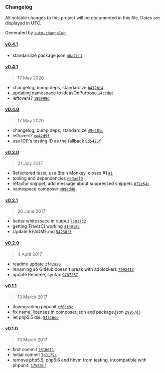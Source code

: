 ### Changelog

All notable changes to this project will be documented in this file. Dates are displayed in UTC.

Generated by [`auto-changelog`](https://github.com/CookPete/auto-changelog).

#### [v0.4.1](https://github.com/ideasonpurpose/wp-google-analytics/compare/v0.4.1...v0.4.1)

- standardize package.json [`b0a2ff1`](https://github.com/ideasonpurpose/wp-google-analytics/commit/b0a2ff168798393f1849d7d883f6c27e04656d0c)

#### [v0.4.1](https://github.com/ideasonpurpose/wp-google-analytics/compare/v0.4.0...v0.4.1)

> 17 May 2020

- changelog, bump deps, standardize [`b4f2b14`](https://github.com/ideasonpurpose/wp-google-analytics/commit/b4f2b1419c4c619615e7e6340682c5369e90ec25)
- updating namespace to IdeasOnPurpose [`143cd8d`](https://github.com/ideasonpurpose/wp-google-analytics/commit/143cd8d96eeef0b5f38c05fee61ef4aaa24a39c8)
- leftovers? [`180998d`](https://github.com/ideasonpurpose/wp-google-analytics/commit/180998dc33620f5c67e0bb94f75204689a6a8175)

#### [v0.4.0](https://github.com/ideasonpurpose/wp-google-analytics/compare/v0.3.0...v0.4.0)

> 17 May 2020

- changelog, bump deps, standardize [`49e281c`](https://github.com/ideasonpurpose/wp-google-analytics/commit/49e281c33b2a01801ab61f3cacacfd6e28d6a9e0)
- leftovers? [`ea42d9f`](https://github.com/ideasonpurpose/wp-google-analytics/commit/ea42d9fe6ae80ace264935354aadfddd50c731bc)
- use IOP's testing ID as the fallback [`8d5425f`](https://github.com/ideasonpurpose/wp-google-analytics/commit/8d5425f660d97b5e8ac88189c43a3f4b141464a6)

#### [v0.3.0](https://github.com/ideasonpurpose/wp-google-analytics/compare/v0.2.1...v0.3.0)

> 21 July 2017

- Refactored tests, use Brain Monkey, closes #1 [`#1`](https://github.com/ideasonpurpose/wp-google-analytics/issues/1)
- tooling and dependencies [`e53aef0`](https://github.com/ideasonpurpose/wp-google-analytics/commit/e53aef003d06fa178ecd72084cd1501b77eaaa9f)
- refactor snippet, add message about suppressed snippets [`072e54c`](https://github.com/ideasonpurpose/wp-google-analytics/commit/072e54cc02e286210b7ce49b33f10a309539f696)
- namespace composer [`499ad48`](https://github.com/ideasonpurpose/wp-google-analytics/commit/499ad480a03870aa301db4aeeb422c25985a8cc0)

#### [v0.2.1](https://github.com/ideasonpurpose/wp-google-analytics/compare/v0.2.0...v0.2.1)

> 20 June 2017

- better whitespace in output [`7581732`](https://github.com/ideasonpurpose/wp-google-analytics/commit/7581732742b048c90bde755c8d9cd603ab0cbbbb)
- getting TravisCI working [`41a0125`](https://github.com/ideasonpurpose/wp-google-analytics/commit/41a01255d7ff92fad53df752b0c9a94d44a58631)
- Update README.md [`54230f3`](https://github.com/ideasonpurpose/wp-google-analytics/commit/54230f3aff68c1b9137d806e8667b08c78d70af3)

#### [v0.2.0](https://github.com/ideasonpurpose/wp-google-analytics/compare/v0.1.1...v0.2.0)

> 4 April 2017

- readme update [`3fd2a20`](https://github.com/ideasonpurpose/wp-google-analytics/commit/3fd2a201bfa7dac0868588a83ad6974f235c5e69)
- renaming so GitHub doesn't break with adblockers [`7993413`](https://github.com/ideasonpurpose/wp-google-analytics/commit/79934130e79322e2c690b477c8f4d310078d557f)
- update Readme, syntax [`9787257`](https://github.com/ideasonpurpose/wp-google-analytics/commit/978725756afcdcca6acbd9f3be34e134503b060a)

#### [v0.1.1](https://github.com/ideasonpurpose/wp-google-analytics/compare/v0.1.0...v0.1.1)

> 13 March 2017

- downgrading phpunit [`cf6ce9c`](https://github.com/ideasonpurpose/wp-google-analytics/commit/cf6ce9cde643549f2f9c1fc8b802414e9c7a7fb0)
- fix name, licenses in composer.json and package.json [`29957d3`](https://github.com/ideasonpurpose/wp-google-analytics/commit/29957d3783c396778dbd0c5ae2a9c16bfa16134b)
- let php5.5 die. [`54516de`](https://github.com/ideasonpurpose/wp-google-analytics/commit/54516de15393dfcd5c24d480c0842e728d5f79b1)

#### v0.1.0

> 13 March 2017

- first commit [`26160f1`](https://github.com/ideasonpurpose/wp-google-analytics/commit/26160f150253787383fc00e2b3979921b69efdd0)
- Initial commit [`7d3179c`](https://github.com/ideasonpurpose/wp-google-analytics/commit/7d3179c5fc695c6532261834e3cd64e0cb9d8c88)
- remove php5.5, php5.6 and hhvm from testing, incompatible with phpunit. [`17580cf`](https://github.com/ideasonpurpose/wp-google-analytics/commit/17580cff821587116054dc0b87e689f2fb24c8e7)
